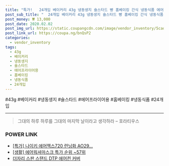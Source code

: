 ```yaml
--- 
title: "특가!   24개입 베이커리 43g 냉동생지 슐스타드 빵 홈베이킹 간식 냉동식품 에어프라이어용 미..." 
post_sub_title: "  24개입 베이커리 43g 냉동생지 슐스타드 빵 홈베이킹 간식 냉동식품 에어프라이어용 미니시나몬스윌" 
post_money: ₩ 13,000 
post_date: 2020.02.02 
post_img_url: https://static.coupangcdn.com/image/vendor_inventory/5cad/fd4190a8dbe9c02bc5ee14bcad651fe6ae267940e30f274e45ae1c97cfef.jpg 
post_link_url: https://coupa.ng/bnQsP2 
categories: 
  - vendor_inventory 
tags: 
  - 43g 
  - 베이커리 
  - 냉동생지 
  - 슐스타드 
  - 에어프라이어용 
  - 홈베이킹 
  - 냉동식품 
  - 24개입 
--- 
```

  #43g #베이커리 #냉동생지 #슐스타드 #에어프라이어용 #홈베이킹 #냉동식품 #24개입 
<hr> 

> 그대의 하루 하루를 그대의 마지막 날이라고 생각하라 – 호라티우스 


### POWER LINK

* <a href="https://blog.naver.com/sakai111/221787533962" target="_blank">[특가] 나이키 에어맥스720 런닝화 AO29...</a>
* <a href="https://blog.naver.com/sakai111/221788296989" target="_blank"> [생활] 에어워셔마스크 특가 순위 ~57위</a>
* <a href="https://blog.naver.com/sakai111/221776655139" target="_blank">더자리 스판 스탠드 DTP 에어컨 커버</a>
